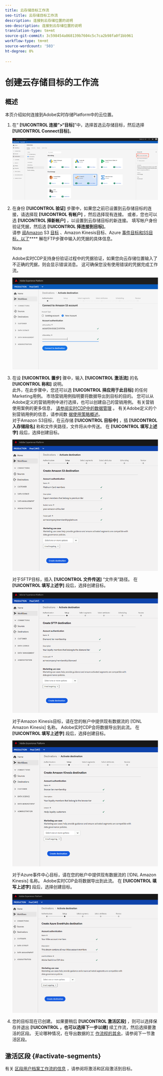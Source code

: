 ```yaml
---
title: 云存储目标工作流
seo-title: 云存储目标工作流
description: 连接到云存储位置的说明
seo-description: 连接到云存储位置的说明
translation-type: tm+mt
source-git-commit: 3c598454a868139b7604c5c7ca2b98fa0f1bb961
workflow-type: tm+mt
source-wordcount: '503'
ht-degree: 0%

---
```



# 创建云存储目标的工作流

## 概述

本页介绍如何连接到Adobe实时存储Platform中的云位置。

1. 在“ **[!UICONTROL 连接”>“目标]**”中，选择首选云存储目标，然后选择 **[!UICONTROL Connect目标]**。

   ![连接到云存储目标](/help/rtcdp/destinations/assets/connect-cloud-destination.png)

2. 在身份 **[!UICONTROL 验证]** 步骤中，如果您之前已设置到云存储目标的连接，请选择现 **[!UICONTROL 有帐户]** ，然后选择现有连接。 或者，您也可以选 **[!UICONTROL 择新帐户]** ，以设置到云存储目标的新连接。 填写帐户身份验证凭据，然后选 **[!UICONTROL 择连接到目标]**。 <br> 请参 [阅Amazon](/help/rtcdp/destinations/amazon-s3-destination.md) S3 [目标](/help/rtcdp/destinations/amazon-kinesis-destination.md) 、Amazon Kinesis目标、Azure [事件目标和SS目标，以了](/help/rtcdp/destinations/azure-event-hubs-destination.md)[](/help/rtcdp/destinations/sftp-destination.md)**** 解在FTP步骤中输入的凭据的具体信息。

   >[!NOTE]
   >
   >Adobe实时CDP支持身份验证过程中的凭据验证，如果您向云存储位置输入了不正确的凭据，则会显示错误消息。 这可确保您没有使用错误的凭据完成工作流。

   ![连接到云存储目标——身份验证步骤](/help/rtcdp/destinations/assets/cloud-destinations-authentication-step.png)

3. 在设 **[!UICONTROL 置步]** 骤中，输入 **[!UICONTROL 激活流]** 的名 **[!UICONTROL 称和]** 说明。 <br>
此外，在此步骤中，您还可以选 **[!UICONTROL 择应用于此目标]** 的任何Marketing用例。 市场营销用例指明要将数据导出到目标的目的。 您可以从Adobe定义的营销用例中进行选择，也可以创建自己的营销用例。 有关营销使用案例的更多信息， [请参阅实时CDP中的数据管理](/help/rtcdp/privacy/data-governance-overview.md#destinations) 。 有关Adobe定义的个别营销用例的信息，请参阅数 [据使用策略概述](/help/data-governance/policies/overview.md#core-actions)。 <br>
对于Amazon S3目标，在云存储 **[!UICONTROL 目标中]** ，插 **[!UICONTROL 入存储段名]** 称和文件夹路径，文件将从中传送。 在 **[!UICONTROL 填写上述字]** 段后，选择创建目标。

   ![连接到Amazon S3云存储目标——身份验证步骤](/help/rtcdp/destinations/assets/amazon-s3-setup-step.png)

   对于SFTP目标，插入 **[!UICONTROL 文件传送]** “文件夹”路径。 在 **[!UICONTROL 填写上述字]** 段后，选择创建目标。

   ![连接到SFTP云存储目标——身份验证步骤](/help/rtcdp/destinations/assets/sftp-destinations-setup-step.png)

   对于Amazon Kinesis目标，请在您的帐户中提供现有数据流的 [!DNL Amazon Kinesis] 名称。 Adobe实时CDP会将数据导出到此流。 在 **[!UICONTROL 填写上述字]** 段后，选择创建目标。

   ![连接到Kinesis云存储目标——身份验证步骤](/help/rtcdp/destinations/assets/kinesis-destinations-setup-step.png)

   对于Azure事件中心目标，请在您的帐户中提供现有数据流的 [!DNL Amazon Kinesis] 名称。 Adobe实时CDP会将数据导出到此流。 在 **[!UICONTROL 填写上述字]** 段后，选择创建目标。

   ![连接到Kinesis云存储目标——身份验证步骤](/help/rtcdp/destinations/assets/eventhubs-destinations-setup-step.png)

4. 您的目标现在已创建。 如果要稍后 **[!UICONTROL 激活区段]** ，则可以选择保存并退出 **[!UICONTROL ，也可以选择下一步以继]** 续工作流，然后选择要激活的区段。 无论哪种情况，在导出数据的工 [作流程的其余](#activate-segments)，请参阅下一节激活区段。

## 激活区段 {#activate-segments}

有关 [区段用户档案工作流的信息](/help/rtcdp/destinations/activate-destinations.md) ，请参阅将激活和区段激活到目标。